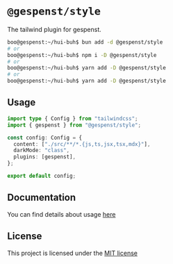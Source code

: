 # `@gespenst/style`

The tailwind plugin for gespenst.

```sh
boo@gespenst:~/hui-buh$ bun add -d @gespenst/style
# or
boo@gespenst:~/hui-buh$ npm i -D @gespenst/style
# or
boo@gespenst:~/hui-buh$ yarn add -D @gespenst/style
# or
boo@gespenst:~/hui-buh$ yarn add -D @gespenst/style
```

## Usage

```ts
import type { Config } from "tailwindcss";
import { gespenst } from "@gespenst/style";

const config: Config = {
  content: ["./src/**/*.{js,ts,jsx,tsx,mdx}"],
  darkMode: "class",
  plugins: [gespenst],
};

export default config;
```

## Documentation

You can find details about usage
[here](https://docs-placeholder/docs/core/style)

## License

This project is licensed under the
[MIT license](https://opensource.org/license/mit)
